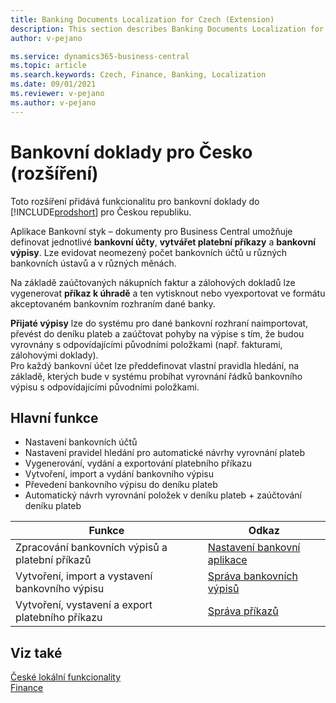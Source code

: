 ```yaml
---
title: Banking Documents Localization for Czech (Extension) 
description: This section describes Banking Documents Localization for Czech extension functionality.
author: v-pejano

ms.service: dynamics365-business-central
ms.topic: article
ms.search.keywords: Czech, Finance, Banking, Localization
ms.date: 09/01/2021
ms.reviewer: v-pejano
ms.author: v-pejano
---
```


# Bankovní doklady pro Česko (rozšíření)

Toto rozšíření přidává funkcionalitu pro bankovní doklady do [!INCLUDE[prodshort](../../includes/prodshort.md)] pro Českou republiku.  

Aplikace Bankovní styk – dokumenty pro Business Central umožňuje definovat jednotlivé **bankovní účty**, **vytvářet platební příkazy** a **bankovní výpisy**. Lze evidovat neomezený počet bankovních účtů u různých bankovních ústavů a v různých měnách. 

Na základě zaúčtovaných nákupních faktur a zálohových dokladů lze vygenerovat **příkaz k úhradě** a ten vytisknout nebo vyexportovat ve formátu akceptovaném bankovním rozhraním dané banky.

**Přijaté výpisy** lze do systému pro dané bankovní rozhraní naimportovat, převést do deníku plateb a zaúčtovat pohyby na výpise s tím, že budou vyrovnány s odpovídajícími původními položkami (např. fakturami, zálohovými doklady).  
Pro každý bankovní účet lze předdefinovat vlastní pravidla hledání, na základě, kterých bude v systému probíhat vyrovnání řádků bankovního výpisu s odpovídajícími původními položkami. 
 

## Hlavní funkce
- Nastavení bankovních účtů
- Nastavení pravidel hledání pro automatické návrhy vyrovnání plateb
- Vygenerování, vydání a exportování platebního příkazu
- Vytvoření, import a vydání bankovního výpisu
- Převedení bankovního výpisu do deníku plateb
- Automatický návrh vyrovnání položek v deníku plateb + zaúčtování deníku plateb


| Funkce | Odkaz |
| --- | --- |
|Zpracování bankovních výpisů a platební příkazů|[Nastavení bankovní aplikace](banking-documents-how-to-setup-banking-documents.md)|
|Vytvoření, import a vystavení bankovního výpisu|[Správa bankovních výpisů ](banking-documents-how-to-create-payment-order.md)|
|Vytvoření, vystavení a export platebního příkazu|[Správa příkazů](banking-documents-how-to-create-bank-statement.md)|


 

## Viz také

[České lokální funkcionality](czech-local-functionality.md)  
[Finance](../../finance.md)
